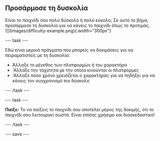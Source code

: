 ## Προσάρμοσε τη δυσκολία

<div style="display: flex; flex-wrap: wrap">
<div style="flex-basis: 200px; flex-grow: 1; margin-right: 15px;">
Είναι το παιχνίδι σου πολύ δύσκολο ή πολύ εύκολο; Σε αυτό το βήμα, προσάρμοσε τη δυσκολία για να κάνεις το παιχνίδι όπως το προτιμάς. 
</div>
<div>
![](images/difficulty-example.png){:width="300px"}
</div>
</div>

--- task ---

Εδώ είναι μερικά πράγματα που μπορείς να δοκιμάσεις για να πειραματιστείς με τη δυσκολία:

+ Άλλαξε το μέγεθος των πλατφορμών ή του χαρακτήρα
+ 'Αλλαξε την ταχύτητα με την οποία κινούνται οι πλατφόρμες
+ 'Αλλαξε πόσο χρόνο χρειάζεται ο χαρακτήρας για να πηδήξει για να κάνεις τον συγχρονισμό πιο δύσκολο

--- /task ---

--- task ---

**Παίξε:** Το να παίξεις το παιχνίδι σου αποτελεί μέρος της δοκιμής, ότι το παιχνίδι σου λειτουργεί σωστά. Είναι επίσης χρήσιμο και διασκεδαστικό!

--- /task ---

--- save ---

